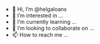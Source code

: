 - 👋 Hi, I’m @helgaloans
- 👀 I’m interested in ...
- 🌱 I’m currently learning ...
- 💞️ I’m looking to collaborate on ...
- 📫 How to reach me ...

<!---
helgaloans/helgaloans is a ✨ special ✨ repository because its `README.md` (this file) appears on your GitHub profile.
You can click the Preview link to take a look at your changes.
--->
